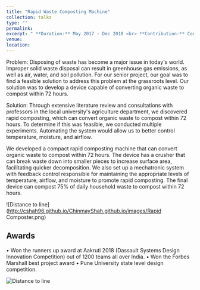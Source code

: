 ```yaml
---
title: "Rapid Waste Composting Machine"
collection: talks
type: ""
permalink: 
excerpt: " **Duration:** May 2017 - Dec 2018 <br> **Contribution:** Conceptualization, Raspberry Pi, Embedded and Data Acquisition system and Rapid prototyping <br>" 
venue:  
location: 
---
```



Problem: Disposing of waste has become a major issue in today's world. Improper solid waste disposal can result in greenhouse gas emissions, as well as air, water, and soil pollution. For our senior project, our goal was to find a feasible solution to address this problem at the grassroots level. Our solution was to develop a device capable of converting organic waste to compost within 72 hours.

Solution: Through extensive literature review and consultations with professors in the local university's agriculture department, we discovered rapid composting, which can convert organic waste to compost within 72 hours. To determine if this was feasible, we conducted multiple experiments. Automating the system would allow us to better control temperature, moisture, and airflow.

We developed a compact rapid composting machine that can convert organic waste to compost within 72 hours. The device has a crusher that can break waste down into smaller pieces to increase surface area, facilitating quicker decomposition. We also set up a mechatronic system with feedback control responsible for maintaining the appropriate levels of temperature, airflow, and moisture to promote rapid composting. The final device can compost 75% of daily household waste to compost within 72 hours.

![Distance to line](http://cshah96.github.io/ChinmayShah.github.io/images/Rapid Composter.png)

## Awards
•	Won the runners up award at Aakruti 2018 (Dassault Systems Design Innovation Competition) out of 1200 teams all over India.
•	Won the Forbes Marshall best project award
•	Pune University state level design competition.

![Distance to line](http://cshah96.github.io/ChinmayShah.github.io/images/Awards.png)
